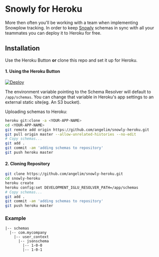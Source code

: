 # Snowly for Heroku

More then often you'll be working with a team when implementing Snowplow tracking. In order to keep [Snowly](https://github.com/angelim/snowly) schemas in sync with all your teammates you can deploy it to Heroku for free.

## Installation

Use the Heroku Button __or__ clone this repo and set it up for Heroku.

#### 1. Using the Heroku Button

[![Deploy](https://www.herokucdn.com/deploy/button.svg)](https://heroku.com/deploy)

The environment variable pointing to the Schema Resolver will default to `/app/schemas`. You can change that variable in Heroku's app settings to an external static site(eg. An S3 bucket).

Uploading schemas to Heroku:

```bash
heroku git:clone -a <YOUR-APP-NAME>
cd <YOUR-APP-NAME>
git remote add origin https://github.com/angelim/snowly-heroku.git
git pull origin master --allow-unrelated-histories --no-edit
# Copy schemas...
git add .
git commit -am 'adding schemas to repository'
git push heroku master
```

#### 2. Cloning Repository

```bash
git clone https://github.com/angelim/snowly-heroku.git
cd snowly-heroku
heroku create
heroku config:set DEVELOPMENT_IGLU_RESOLVER_PATH=/app/schemas
# Copy schemas...
git add .
git commit -am 'adding schemas to repository'
git push heroku master
```

### Example

```
|-- schemas
  |-- com.mycompany
    |-- user_context
      |-- jsonschema
        |-- 1-0-0
        |-- 1-0-1
```